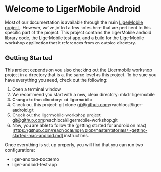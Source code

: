# Welcome to LigerMobile Android

Most of our documentation is available through the main
[ LigerMobile project ]( https://github.com/reachlocal/liger ).
However, we've jotted a few notes here that are pertinent to this
specific part of the project. This project contains the LigerMobile android
library code, the LigerMobile test app, and a build for the LigerMobile
workshop application that it references from an outside directory.

## Getting Started

This project depends on you also checking out the [Ligermobile
workshop](https://github.com/reachlocal/ligermobile-workshop/) project in a
directory that is at the same level as this project. To be sure you have
everything you need, check out the following:

1. Open a terminal window
1. We recommend you start with a new, clean directory:
    mkdir ligermobile
1. Change to that directory:
    cd ligermobile
1. Check out this project:
    git clone git@github.com:reachlocal/liger-android.git
1. Check out the ligermobile-workshop project
    git@github.com:reachlocal/ligermobile-workshop.git
1. Now, you are able to follow the (getting started for android on
   mac)[https://github.com/reachlocal/liger/blob/master/tutorials/1-getting-started-mac-android.md]
   instructions.

Once everything is set up properly, you will find that you can run two
configurations:
* liger-android-bbcdemo
* liger-android-test-app


